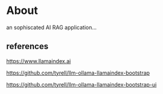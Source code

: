 

# About

 an sophiscated AI  RAG application...  

## references

https://www.llamaindex.ai

https://github.com/tyrell/llm-ollama-llamaindex-bootstrap

https://github.com/tyrell/llm-ollama-llamaindex-bootstrap-ui



